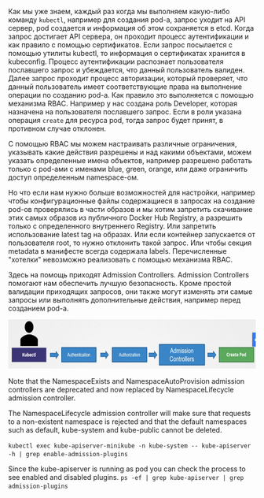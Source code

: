 Как мы уже знаем, каждый раз когда мы выполняем какую-либо команду `kubectl`, например для создания pod-а, запрос уходит на API сервер, pod создается и информация об этом сохраняется в etcd. Когда запрос достигает API сервера, он проходит процесс аутентификации и как правило с помощью сертификатов. Если запрос посылается с помощью утилиты kubectl, то информация о сертификатах хранится в kubeconfig.
Процесс аутентификации распознает пользователя пославшего запрос и убеждается, что данный пользователь валиден. Далее запрос проходит процесс авторизации, который проверяет, что данный пользователь имеет соответствующие права на выполнение операции по созданию pod-а. Как правило это выполняется с помощью механизма RBAC. Например у нас создана роль Developer, которая назначена на пользователя пославшего запрос. Если в роли указана операция `create` для ресурса pod, тогда запрос будет принят, в противном случае отклонен.

С помощью RBAC мы можем настраивать различные ограничения, указывать какие действия разрешены и над какими объектами, можем указать определенные имена объектов, например разрешено работать только с pod-ами с именами blue, green, orange, или даже ограничить доступ определенным namespace-ом.

Но что если нам нужно больше возможностей для настройки, например чтобы конфигурационные файлы содержащиеся в запросах на создание pod-ов проверялись в части образов и мы хотим запретить скачивание этих самых образов из публичного Docker Hub Registry, а разрешить только с определенного внутреннего Registry. Или запретить использование latest tag на образах. Или если контейнер запускается от пользователя root, то нужно отклонить такой запрос. Или чтобы секция metadata в манифесте всегда содержала labels. Перечисленные "хотелки" невозможно реализовать с помощью механизма RBAC.

Здесь на помощь приходят Admission Controllers. Admission Controllers помогают нам обеспечить лучшую безопасность. Кроме простой валидации приходящих запросов, они также могут изменять эти самые запросы или выполнять дополнительные действия, например перед созданием pod-а.

<img src="image.png" width="800" height="100"><br>

Note that the NamespaceExists and NamespaceAutoProvision admission controllers are deprecated and now replaced by NamespaceLifecycle admission controller.

The NamespaceLifecycle admission controller will make sure that requests to a non-existent namespace is rejected and that the default namespaces such as default, kube-system and kube-public cannot be deleted.



`kubectl exec kube-apiserver-minikube -n kube-system -- kube-apiserver -h | grep enable-admission-plugins`


Since the kube-apiserver is running as pod you can check the process to see enabled and disabled plugins.
`ps -ef | grep kube-apiserver | grep admission-plugins`